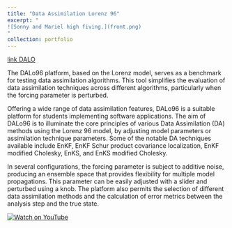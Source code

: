 ```yaml
---
title: "Data Assimilation Lorenz 96"
excerpt: " 
![Sonny and Mariel high fiving.](front.png)
"
collection: portfolio
---
```


[link DALO](https://github.com/ayarceb/DALo96)

The DALo96 platform, based on the Lorenz model, serves as a benchmark for testing data assimilation algorithms. This tool simplifies the evaluation of data assimilation techniques across different algorithms, particularly when the forcing parameter is perturbed.

Offering a wide range of data assimilation features, DALo96 is a suitable platform for students implementing software applications. The aim of DALo96 is to illuminate the core principles of various Data Assimilation (DA) methods using the Lorenz 96 model, by adjusting model parameters or assimilation technique parameters. Some of the notable DA techniques available include EnKF, EnKF Schur product covariance localization, EnKF modified Cholesky, EnKS, and EnKS modified Cholesky.

In several configurations, the forcing parameter is subject to additive noise, producing an ensemble space that provides flexibility for multiple model propagations. This parameter can be easily adjusted with a slider and perturbed using a knob. The platform also permits the selection of different data assimilation methods and the calculation of error metrics between the analysis step and the true state.

[![Watch on YouTube](https://img.youtube.com/vi/NqiF1WifMtQ/0.jpg)](https://www.youtube.com/watch?v=NqiF1WifMtQ)
